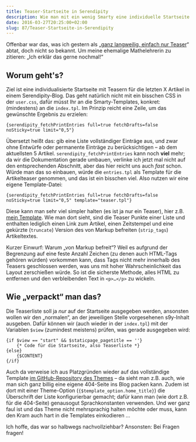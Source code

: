```yaml
---
title: Teaser-Startseite in Serendipity
description: Wie man mit ein wenig Smarty eine individuelle Startseite in s9y erzeugt
date: 2016-03-27T20:25:00+02:00
slug: 87/Teaser-Startseite-in-Serendipity
---
```


Offenbar war das, was ich gestern als „[ganz langweilig, einfach nur Teaser](/archiv/84/LR16-Kleinkram.html)“ abtat, doch nicht so bekannt. Um meine ehemalige Mathelehrerin zu zitieren: „Ich erklär das gerne nochmal!“

## Worum geht's?

Ziel ist eine individualisierte Startseite mit Teasern für die letzten X Artikel in einem Serendipity-Blog. Das geht natürlich nicht mit ein bisschen CSS in der `user.css`, dafür müsst Ihr an die Smarty-Templates, konkret: (mindestens) an die `index.tpl`. Im Prinzip reicht eine Zeile, um das gewünschte Ergebnis zu erzielen:

```
{serendipity_fetchPrintEntries full=true fetchDrafts=false noSticky=true limit="0,5"}
```

Übersetzt heißt das: gib eine Liste vollständiger Einträge aus, und zwar ohne Entwürfe oder permanente Einträge zu berücksichtigen – ab dem aktuellsten 5 Artikel. `serendipity_fetchPrintEntries` kann noch **viel** mehr; da wir die Dokumentation gerade umbauen, verlinke ich jetzt mal nicht auf den entsprechenden Abschnitt, aber das hier reicht uns auch _fast_ schon. Würde man das so einbauen, würde die `entries.tpl` als Template für die Artikelteaser genommen, und das ist ein bisschen viel. Also nutzen wir eine eigene Template-Datei:

```
{serendipity_fetchPrintEntries full=true fetchDrafts=false noSticky=true limit="0,5" template="teaser.tpl"}
```

Diese kann man sehr viel simpler halten (es ist ja nur ein Teaser), hier z.B. [mein Template](https://github.com/yellowled/blog-theme/blob/master/src/teaser.tpl). Wie man dort sieht, sind die Teaser Punkte einer Liste und enthalten lediglich einen Link zum Artikel, einen Zeitstempel und eine gekürzte (`truncate`) Version des von Markup befreiten (`strip_tags`) Artikeltextes.

Kurzer Einwurf: Warum „von Markup befreit“? Weil es aufgrund der Begrenzung auf eine feste Anzahl Zeichen (zu denen auch HTML-Tags gehören würden) vorkommen kann, dass Tags nicht mehr innerhalb des Teasers geschlossen werden, was uns mit hoher Wahrscheinlichkeit das Layout zerschießen würde. So ist die sicherste Methode, alles HTML zu entfernen und den verbleibenden Text in `<p>…</p>` zu wickeln.

## Wie „verpackt“ man das?

Die Teaserliste soll ja _nur_ auf der Startseite ausgegeben werden, ansonsten wollen wir den „normalen“, an der jeweiligen Stelle vorgesehenen s9y-Inhalt ausgeben. Dafür können wir (auch wieder in der `index.tpl`) mit der Variablen `$view` (zumindest meistens) prüfen, was gerade ausgegeben wird:

```
{if $view == "start" && $staticpage_pagetitle == ''}
    {* Code für die Startseite, also Teaserliste *}
{else}
    {$CONTENT}
{/if}
```

Auch da verweise ich aus Platzgründen wieder auf das vollständige Template [im GitHub-Repository des Themes](https://github.com/yellowled/blog-theme/blob/master/src/index.tpl) – da sieht man z.B. auch, wie man sich ganz billig eine eigene 404-Seite ins Blog packen kann. Zudem ist dort mit einer Theme-Option (`{$template_option.home_title}`) die Überschrift der Liste konfigurierbar gemacht; dafür kann man (wie dort z.B. für die 404-Seite) genausogut Sprachkonstanten verwenden. Und wer ganz faul ist und das Theme nicht mehrsprachig halten möchte oder muss, kann den Kram auch hart in die Templates einkodieren …

Ich hoffe, das war so halbwegs nachvollziehbar? Ansonsten: Bei Fragen fragen!
